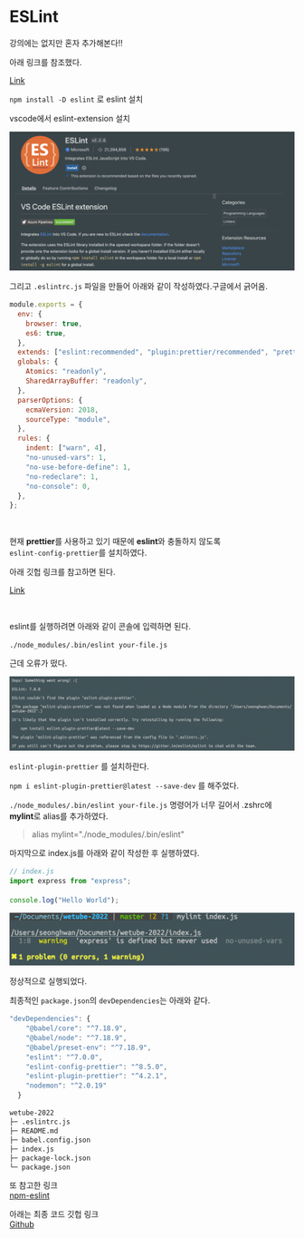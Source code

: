 # ESLint

강의에는 없지만 혼자 추가해본다!!

아래 링크를 참조했다.

[Link](https://helloinyong.tistory.com/325)

`npm install -D eslint` 로 eslint 설치

vscode에서 eslint-extension 설치

<img src="./img/002_eslint.png">

그리고 `.eslintrc.js` 파일을 만들어 아래와 같이 작성하였다.구글에서 긁어옴.

```javascript
module.exports = {
  env: {
    browser: true,
    es6: true,
  },
  extends: ["eslint:recommended", "plugin:prettier/recommended", "prettier"],
  globals: {
    Atomics: "readonly",
    SharedArrayBuffer: "readonly",
  },
  parserOptions: {
    ecmaVersion: 2018,
    sourceType: "module",
  },
  rules: {
    indent: ["warn", 4],
    "no-unused-vars": 1,
    "no-use-before-define": 1,
    "no-redeclare": 1,
    "no-console": 0,
  },
};
```

<br>

현재 **prettier**를 사용하고 있기 때문에 **eslint**와 충돌하지 않도록  
`eslint-config-prettier`를 설치하였다.

아래 깃헙 링크를 참고하면 된다.

[Link](https://github.com/prettier/eslint-config-prettier)

<br>

eslint를 실행하려면 아래와 같이 콘솔에 입력하면 된다.

`./node_modules/.bin/eslint your-file.js`

근데 오류가 떴다.

<img src="./img/002_lint_error.png">

`eslint-plugin-prettier` 를 설치하란다.

`npm i eslint-plugin-prettier@latest --save-dev` 를 해주었다.

`./node_modules/.bin/eslint your-file.js` 명령어가 너무 길어서 .zshrc에 **mylint**로 alias를 추가하였다.

> alias mylint="./node_modules/.bin/eslint"

마지막으로 index.js를 아래와 같이 작성한 후 실행하였다.

```javascript
// index.js
import express from "express";

console.log("Hello World");
```

<img src="./img/002_mylint.png">

정상적으로 실행되었다.

최종적인 `package.json`의 `devDependencies`는 아래와 같다.

```javascript
"devDependencies": {
    "@babel/core": "^7.18.9",
    "@babel/node": "^7.18.9",
    "@babel/preset-env": "^7.18.9",
    "eslint": "^7.0.0",
    "eslint-config-prettier": "^8.5.0",
    "eslint-plugin-prettier": "^4.2.1",
    "nodemon": "^2.0.19"
  }
```

```
wetube-2022
├─ .eslintrc.js
├─ README.md
├─ babel.config.json
├─ index.js
├─ package-lock.json
└─ package.json
```

또 참고한 링크  
[npm-eslint](https://www.npmjs.com/package/eslint/v/7.0.0)

아래는 최종 코드 깃헙 링크  
[Github](https://github.com/empodi/wetube-2022/commit/b6033a4738101186739852df734fff7c7f83698d)
